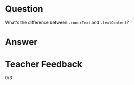 # Question
What's the difference between `.innerText` and `.textContent`?

# Answer


# Teacher Feedback
0/3
